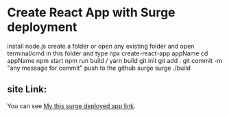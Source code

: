 # Create React App with Surge deployment

install node.js
create a folder or open any existing folder and open terminal/cmd in this folder and type
npx create-react-app appName
cd appName 
npm start 
npm run build / yarn build 
git init 
git add . 
git commit -m "any message for commit"
push to the github 
surge 
surge ./build 


## site Link:

You can see  [My this surge deployed app link](http://bootcamp2020_class2-app.surge.sh/).
